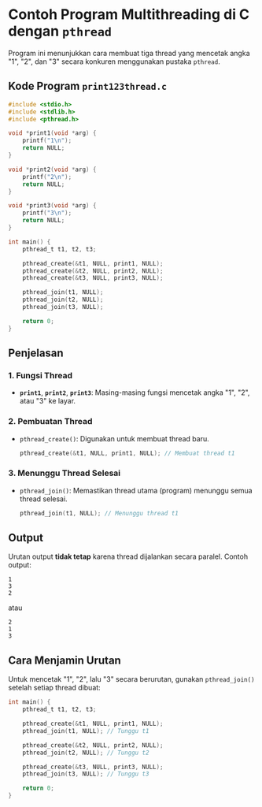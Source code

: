 # Contoh Program Multithreading di C dengan `pthread`

Program ini menunjukkan cara membuat tiga thread yang mencetak angka "1", "2", dan "3" secara konkuren menggunakan pustaka `pthread`.

## Kode Program `print123thread.c`
```c
#include <stdio.h>
#include <stdlib.h>
#include <pthread.h>

void *print1(void *arg) {
    printf("1\n");
    return NULL;
}

void *print2(void *arg) {
    printf("2\n");
    return NULL;
}

void *print3(void *arg) {
    printf("3\n");
    return NULL;
}

int main() {
    pthread_t t1, t2, t3;

    pthread_create(&t1, NULL, print1, NULL);
    pthread_create(&t2, NULL, print2, NULL);
    pthread_create(&t3, NULL, print3, NULL);

    pthread_join(t1, NULL);
    pthread_join(t2, NULL);
    pthread_join(t3, NULL);

    return 0;
}
```

## Penjelasan
### 1. Fungsi Thread
- **`print1`**, **`print2`**, **`print3`**: Masing-masing fungsi mencetak angka "1", "2", atau "3" ke layar.

### 2. Pembuatan Thread
- `pthread_create()`: Digunakan untuk membuat thread baru.
  ```c
  pthread_create(&t1, NULL, print1, NULL); // Membuat thread t1
  ```

### 3. Menunggu Thread Selesai
- `pthread_join()`: Memastikan thread utama (program) menunggu semua thread selesai.
  ```c
  pthread_join(t1, NULL); // Menunggu thread t1
  ```

## Output
Urutan output **tidak tetap** karena thread dijalankan secara paralel. Contoh output:
```
1
3
2
```
atau
```
2
1
3
```

## Cara Menjamin Urutan
Untuk mencetak "1", "2", lalu "3" secara berurutan, gunakan `pthread_join()` setelah setiap thread dibuat:
```c
int main() {
    pthread_t t1, t2, t3;

    pthread_create(&t1, NULL, print1, NULL);
    pthread_join(t1, NULL); // Tunggu t1

    pthread_create(&t2, NULL, print2, NULL);
    pthread_join(t2, NULL); // Tunggu t2

    pthread_create(&t3, NULL, print3, NULL);
    pthread_join(t3, NULL); // Tunggu t3

    return 0;
}
```



